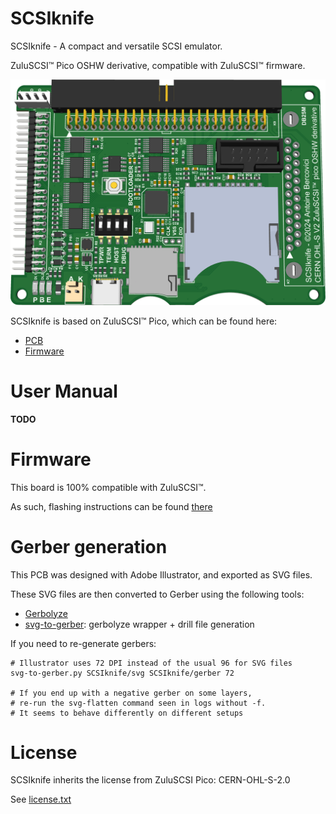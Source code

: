 # SCSIknife

SCSIknife - A compact and versatile SCSI emulator.

ZuluSCSI™ Pico OSHW derivative, compatible with ZuluSCSI™ firmware.

<img width="600px" src="images/scsiknifeboard.png" />

SCSIknife is based on ZuluSCSI™ Pico, which can be found here:
* [PCB](https://github.com/ZuluSCSI/ZuluSCSI-Pico-OSHW)
* [Firmware](http://github.com/ZuluSCSI/ZuluSCSI-firmware)

# User Manual

**TODO**

# Firmware

This board is 100% compatible with ZuluSCSI™.

As such, flashing instructions can be found [there](https://github.com/ZuluSCSI/ZuluSCSI-firmware?tab=readme-ov-file#programming--bootloader)

# Gerber generation

This PCB was designed with Adobe Illustrator, and exported as SVG files.

These SVG files are then converted to Gerber using the following tools:
* [Gerbolyze](https://github.com/jaseg/gerbolyze)
* [svg-to-gerber](https://github.com/Altomare/svg-to-gerber): gerbolyze wrapper + drill file generation

If you need to re-generate gerbers:
```shell
# Illustrator uses 72 DPI instead of the usual 96 for SVG files
svg-to-gerber.py SCSIknife/svg SCSIknife/gerber 72

# If you end up with a negative gerber on some layers, 
# re-run the svg-flatten command seen in logs without -f.
# It seems to behave differently on different setups
```

# License

SCSIknife inherits the license from ZuluSCSI Pico: CERN-OHL-S-2.0

See [license.txt](LICENSE.txt)
